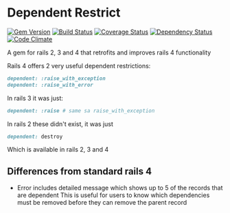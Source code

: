 Dependent Restrict
==================

[![Gem Version](https://badge.fury.io/rb/dependent_restrict.png)](http://badge.fury.io/rb/dependent_restrict)
[![Build Status](https://travis-ci.org/sealink/dependent_restrict.png?branch=master)](https://travis-ci.org/sealink/dependent_restrict)
[![Coverage Status](https://coveralls.io/repos/sealink/dependent_restrict/badge.png)](https://coveralls.io/r/sealink/dependent_restrict)
[![Dependency Status](https://gemnasium.com/sealink/dependent_restrict.png?travis)](https://gemnasium.com/sealink/dependent_restrict)
[![Code Climate](https://codeclimate.com/github/sealink/dependent_restrict.png)](https://codeclimate.com/github/sealink/dependent_restrict)

A gem for rails 2, 3 and 4 that retrofits and improves rails 4 functionality

Rails 4 offers 2 very useful dependent restrictions:
```ruby
dependent: :raise_with_exception
dependent: :raise_with_error
```

In rails 3 it was just:
```ruby
dependent: :raise # same sa raise_with_exception
```

In rails 2 these didn't exist, it was just
```ruby
dependent: destroy
```

Which is available in rails 2, 3 and 4

## Differences from standard rails 4

* Error includes detailed message which shows up to 5 of the records that are dependent
  This is useful for users to know which dependencies must be removed before they can
  remove the parent record
